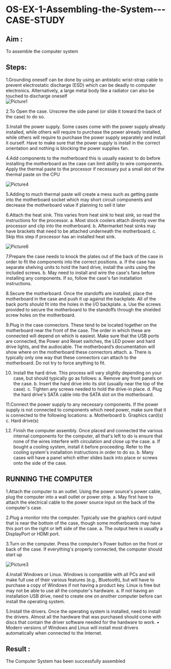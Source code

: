 # OS-EX-1-Assembling-the-System---CASE-STUDY

## Aim : 
To assemble the computer system


## Steps:
   
 1.Grounding oneself can be done by using an antistatic wrist-strap cable to prevent electrostatic discharge (ESD) which can be deadly to computer electronics. Alternatively, a large metal body like a radiator can also be touched to discharge oneself                                                                      
![Picture1](https://github.com/JAYAVARTHAN-P/OS-EX-1-Assembling-the-System---CASE-STUDY/assets/121369281/7327a514-8531-4f9f-868d-e08bf471b8e1)



 2.To Open the case. Unscrew the side panel (or slide it toward the back of the case) to do so.
 
 3.Install the power supply. Some cases come with the power supply already installed, while others will require to purchase the power already installed, while others will require to purchase the power supply separately and install it ourself. Have to make sure that the power supply is install in the correct orientation and nothing is blocking the power supplies fan.

 
 4.Add components to the motherboard this is usually easiest to do before installing the motherboard as the case can limit ability to wire components. Apply the thermal paste to the processor if necessary put a small dot of the thermal paste    on the CPU 

![Picture4](https://github.com/JAYAVARTHAN-P/OS-EX-1-Assembling-the-System---CASE-STUDY/assets/121369281/e3a4b029-5eff-4f86-90a2-f5a0ad66e4f5)

5.Adding to much thermal paste will create a mess such as getting paste into the     motherboard socket which may short circuit components and decrease the motherboard value if planning to sell it later

6.Attach the heat sink. This varies from heat sink to heat sink, so read the instructions for the processor. a. Most stock coolers attach directly over the processor and clip into the motherboard. b. Aftermarket heat sinks may have brackets that need to be attached underneath the motherboard. c. Skip this step if processor has an installed heat sink. 


![Picture6](https://github.com/JAYAVARTHAN-P/OS-EX-1-Assembling-the-System---CASE-STUDY/assets/121369281/cbf74d6e-9e80-4c3c-8118-0a2d85ca9841)

7.Prepare the case needs to knock the plates out of the back of the case in order to fit the components into the correct positions. a. If the case has separate shelving units to hold the hard drive, install the units using the included screws. b. May need to install and wire the case's fans before installing any components. If so, follow the case's fan installation instructions.   



8.Secure the motherboard. Once the standoffs are installed, place the motherboard in the case and push it up against the backplate. All of the back ports should fit into the holes in the I/O backplate. a. Use the screws provided to secure the motherboard to the standoffs through the shielded screw holes on the motherboard.




9.Plug in the case connectors. These tend to be located together on the motherboard near the front of the case. The order in which these are connected will depend on which is easiest. Make sure that the USB ports are connected, the Power and Reset switches, the LED power and hard drive lights, and the audiocable. The motherboard’s documentation will show where on the motherboard these connectors attach. a. There is typically only one way that these connectors can attach to the motherboard. Do not try to force anything to fit.

10. Install the hard drive. This process will vary slightly depending on your case, but should typically go as follows: a. Remove any front panels on the case. b. Insert the hard drive into its slot (usually near the top of the case). c. Tighten any screws needed to hold the drive-in place. d. Plug the hard drive's SATA cable into the SATA slot on the motherboard.

11.Connect the power supply to any necessary components. If the power supply is not connected to components which need power, make sure that it is connected to the following locations: a. Motherboard b. Graphics card(s) c. Hard drive(s)


12. Finish the computer assembly. Once placed and connected the various internal components for the computer, all that's left to do is ensure that none of the wires interfere with circulation and close up the case. a. If bought a cooling system, install it before proceeding. Refer to the cooling system's installation instructions in order to do so. b. Many cases will have a panel which either slides back into place or screws onto the side of the case.

## RUNNING THE COMPUTER
1.Attach the computer to an outlet. Using the power source's power cable, plug the   computer into a wall outlet or power strip. a. May first have to attach the electrical cable to the power source input on the back of the computer's case.

2.Plug a monitor into the computer. Typically use the graphics card output that is near the bottom of the case, though some motherboards may have this port on the right or left side of the case. a. The output here is usually a DisplayPort or HDMI port.

3.Turn on the computer. Press the computer's Power button on the front or back of the case. If everything's properly connected, the computer should start up


![Picture3](https://github.com/JAYAVARTHAN-P/OS-EX-1-Assembling-the-System---CASE-STUDY/assets/121369281/5c68d5df-4ac3-4489-a157-ee3473156b2f)

                            
4.Install Windows or Linux. Windows is compatible with all PCs and will make full use of their various features (e.g., Bluetooth), but will have to purchase a copy of Windows if not having a product key. Linux is free but may not be able to use all the computer's hardware. a. If not having an installation USB drive, need to create one on another computer before can install the operating system.
      
5.Install the drivers. Once the operating system is installed, need to install the drivers. Almost all the hardware that was purchased should come with discs that contain the driver software needed for the hardware to work. • Modern versions of Windows and Linux will install most drivers automatically when connected to the Internet.


## Result :
The Computer System has been successfully assembled
